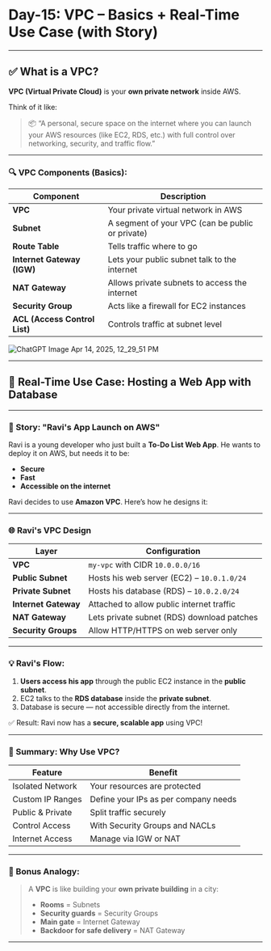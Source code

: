 
# **Day-15: VPC – Basics + Real-Time Use Case (with Story)**

---

## ✅ **What is a VPC?**

**VPC (Virtual Private Cloud)** is your **own private network** inside AWS.

Think of it like:
> 📦 “A personal, secure space on the internet where you can launch your AWS resources (like EC2, RDS, etc.) with full control over networking, security, and traffic flow.”

---

### 🔍 **VPC Components (Basics):**

| Component     | Description |
|---------------|-------------|
| **VPC**        | Your private virtual network in AWS |
| **Subnet**     | A segment of your VPC (can be public or private) |
| **Route Table**| Tells traffic where to go |
| **Internet Gateway (IGW)** | Lets your public subnet talk to the internet |
| **NAT Gateway**| Allows private subnets to access the internet |
| **Security Group**| Acts like a firewall for EC2 instances |
| **ACL (Access Control List)**| Controls traffic at subnet level |


![ChatGPT Image Apr 14, 2025, 12_29_51 PM](https://github.com/user-attachments/assets/f0233ef7-1e7b-4bff-b8c2-49dab3cde9aa)



---

## 🎯 **Real-Time Use Case: Hosting a Web App with Database**

---

### 👦 Story: "Ravi's App Launch on AWS"

Ravi is a young developer who just built a **To-Do List Web App**. He wants to deploy it on AWS, but needs it to be:

- **Secure**
- **Fast**
- **Accessible on the internet**

Ravi decides to use **Amazon VPC**. Here’s how he designs it:

---

### 🌐 **Ravi's VPC Design**

| Layer            | Configuration                          |
|------------------|----------------------------------------|
| **VPC**          | `my-vpc` with CIDR `10.0.0.0/16`       |
| **Public Subnet**| Hosts his web server (EC2) – `10.0.1.0/24` |
| **Private Subnet**| Hosts his database (RDS) – `10.0.2.0/24` |
| **Internet Gateway** | Attached to allow public internet traffic |
| **NAT Gateway**  | Lets private subnet (RDS) download patches |
| **Security Groups** | Allow HTTP/HTTPS on web server only |

---

### 💡 Ravi's Flow:

1. **Users access his app** through the public EC2 instance in the **public subnet**.
2. EC2 talks to the **RDS database** inside the **private subnet**.
3. Database is secure — not accessible directly from the internet.

✅ Result: Ravi now has a **secure, scalable app** using VPC!

---

### 🧠 Summary: Why Use VPC?

| Feature            | Benefit                             |
|--------------------|--------------------------------------|
| Isolated Network   | Your resources are protected         |
| Custom IP Ranges   | Define your IPs as per company needs |
| Public & Private   | Split traffic securely               |
| Control Access     | With Security Groups and NACLs       |
| Internet Access    | Manage via IGW or NAT                |

---

### 🧪 Bonus Analogy:

> A **VPC** is like building your **own private building** in a city:
> - **Rooms** = Subnets  
> - **Security guards** = Security Groups  
> - **Main gate** = Internet Gateway  
> - **Backdoor for safe delivery** = NAT Gateway

---

